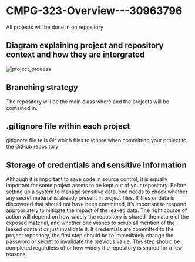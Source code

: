 # CMPG-323-Overview---30963796

All projects will be done in on repository

## Diagram explaining project and repository context and how they are intergrated

![project_process](https://user-images.githubusercontent.com/81583779/185399175-730ed5ae-dd69-43d9-a6e1-73ef1e954764.PNG)

## Branching strategy
The repository will be the main class where and the projects will be contained in.

## .gitignore file within each project
gitignore file tells Git which files to ignore when committing your project to the GitHub repository

## Storage of credentials and sensitive information
Although it is important to save code in source control, it is equally important for some project assets to be kept out of your repository. Before setting up a system to manage sensitive data, one needs to check whether any secret material is already present in project files. If  files or data is discovered that should not have been committed, it’s important to respond appropriately to mitigate the impact of the leaked data. The right course of action will depend on how widely the repository is shared, the nature of the exposed material, and whether one wishes to scrub all mention of the leaked content or just invalidate it. If credentials are committed to the project repository, the first step should be to immediately change the password or secret to invalidate the previous value. This step should be completed regardless of or how widely the repository is shared for a few reasons.

